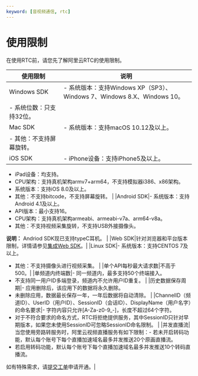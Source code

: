 ```yaml
---
keyword: [音视频通信, rtc]
---
```


# 使用限制

在使用RTC前，请您先了解阿里云RTC的使用限制。

|使用限制|说明|
|----|--|
|Windows SDK|-   系统版本：支持Windows XP（SP3）、Windows 7、Windows 8.X、Windows 10。
-   系统位数：只支持32位。 |
|Mac SDK|-   系统版本：支持macOS 10.12及以上。
-   其他：不支持屏幕旋转。 |
|iOS SDK|-   iPhone设备：支持iPhone5及以上。
-   iPad设备：均支持。
-   CPU架构：支持真机架构armv7+arm64，不支持模拟器i386、x86架构。
-   系统版本：支持iOS 8.0及以上。
-   其他：不支持bitcode，不支持屏幕旋转。 |
|Android SDK|-   系统版本：支持Android 4.1及以上。
-   API版本：最小支持16。
-   CPU架构：支持真机架构armeabi、armeabi-v7a、arm64-v8a。
-   其他：不支持视频采集旋转，不支持USB外接摄像头。

**说明：** Andriod SDK现已支持typeC耳机。 |
|Web SDK|针对浏览器和平台版本限制，详情请参见[集成Web SDK](/cn.zh-CN/快速入门/集成客户端SDK/Web.md)。|
|Linux SDK|-   系统版本：支持CENTOS 7及以上。
-   其他：不支持摄像头进行视频采集。 |
|单个API每秒最大请求数|不高于500。|
|单频道内终端数|-   同一频道内，最多支持50个终端接入。
-   不支持同一用户ID多端登录，频道内不允许用户ID重复。 |
|历史数据保存周期|-   应用删除后，该应用下的数据将永久删除。
-   未删除应用，数据最长保存一年，一年后数据将自动清除。 |
|ChannelID（频道ID）、UserID（用户ID）、SessionID（会话ID）、DisplayName（用户名字）的命名要求|-   字符内容只允许\[A-Za-z0-9\_-\]，长度不超过64个字符。
-   对于不符合要求的命名方式，RTC将拒绝提供服务，其中SessionID只针对早期版本，如果您未使用SessionID可忽略SessionID命名限制。 |
|并发直播流|当您使用旁路转服务时，阿里云视频直播服务有如下限制：-   若未开启转码功能，默认每个账号下每个直播加速域名最多并发推送20个原画直播流。
-   若启用转码功能，默认每个账号下每个直播加速域名最多并发推送10个转码直播流。

如有特殊需求，请[提交工单](https://selfservice.console.aliyun.com/ticket/createIndex)申请开通。|

